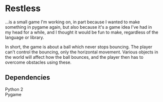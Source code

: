 <h1>Restless</h1>
<p>
...is a small game I'm working on, in part because I wanted to make something in pygame again, but also because it's a game idea I've had in my head for a while, and I thought it would be fun to make, regardless of the language or library.
</p>

<p>
In short, the game is about a ball which never stops bouncing. The player can't control the bouncing, only the horizontal movement. Various objects in the world will affect how the ball bounces, and the player then has to overcome obstacles using these.
</p>

<h2>Dependencies</h2>
<p>
Python 2<br />
Pygame
</p>
